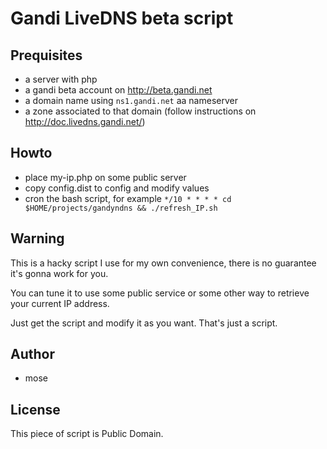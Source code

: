 Gandi LiveDNS beta script
===========================

Prequisites
-----------------
- a server with php
- a gandi beta account on http://beta.gandi.net
- a domain name using `ns1.gandi.net` aa nameserver
- a zone associated to that domain (follow instructions on http://doc.livedns.gandi.net/)

Howto
---------
- place my-ip.php on some public server
- copy config.dist to config and modify values
- cron the bash script, for example
  `*/10 * * * * cd $HOME/projects/gandyndns && ./refresh_IP.sh`

Warning
-------------
This is a hacky script I use for my own convenience, there is no guarantee it's gonna work for you.

You can tune it to use some public service or some other way to retrieve your current IP address.

Just get the script and modify it as you want. That's just a script.

Author
---------------
- mose

License
------------
This piece of script is Public Domain.
